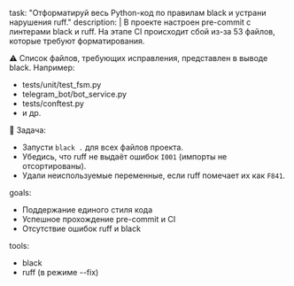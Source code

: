 task: "Отформатируй весь Python-код по правилам black и устрани нарушения ruff."
description: |
  В проекте настроен pre-commit с линтерами black и ruff. На этапе CI происходит сбой из-за 53 файлов, которые требуют форматирования.

  ⚠️ Список файлов, требующих исправления, представлен в выводе black. Например:
  - tests/unit/test_fsm.py
  - telegram_bot/bot_service.py
  - tests/conftest.py
  - и др.

  🔧 Задача:
  - Запусти `black .` для всех файлов проекта.
  - Убедись, что ruff не выдаёт ошибок `I001` (импорты не отсортированы).
  - Удали неиспользуемые переменные, если ruff помечает их как `F841`.

goals:
  - Поддержание единого стиля кода
  - Успешное прохождение pre-commit и CI
  - Отсутствие ошибок ruff и black

tools:
  - black
  - ruff (в режиме --fix)
